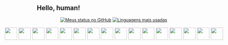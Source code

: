 ## Hello, human! 


<div style="display: flex; align-items: center; gap:5px;justify-content: center;gap: 4px">
	<a href="https://github.com/lauraipsum"><img align="center" src="https://github-readme-stats.vercel.app/api?username=lauraipsum&count_private=true&show_icons=true&theme=tokyonight&hide=prs,issues" alt="Meus status no GitHub" /></a>
	<a href="https://github.com/lauraipsum/"><img align="center" src="https://github-readme-stats.vercel.app/api/top-langs/?username=lauraipsum&theme=tokyonight&layout=compact&exclude_repo=tg4rc" alt="Linguagens mais usadas"/></a>
</div>

<br>

<div style="display: flex; align-items: center; gap:5px;justify-content: center;">
	<img style="width: 40px" src="https://cdn.jsdelivr.net/gh/devicons/devicon/icons/vscode/vscode-original.svg" />
	<img style="width: 40px"  src="https://cdn.jsdelivr.net/gh/devicons/devicon/icons/ubuntu/ubuntu-plain.svg" />
	<img style="width: 40px" src="https://cdn.jsdelivr.net/gh/devicons/devicon/icons/html5/html5-original.svg" />
	<img style="width: 40px" src="https://cdn.jsdelivr.net/gh/devicons/devicon/icons/css3/css3-original.svg" />
	<img style="width: 40px" src="https://cdn.jsdelivr.net/gh/devicons/devicon/icons/javascript/javascript-original.svg" />
	<img style="width: 40px"src="https://cdn.jsdelivr.net/gh/devicons/devicon/icons/react/react-original.svg" />
	<img style="width: 40px" src="https://cdn.jsdelivr.net/gh/devicons/devicon/icons/bootstrap/bootstrap-original.svg" />
	<img style="width: 40px" src="https://cdn.jsdelivr.net/gh/devicons/devicon/icons/nodejs/nodejs-original.svg" />
	<img style="width: 40px" src="https://cdn.jsdelivr.net/gh/devicons/devicon/icons/python/python-original.svg"/>
	<img style="width: 40px" src="https://cdn.jsdelivr.net/gh/devicons/devicon/icons/postgresql/postgresql-original.svg" />
	<img style="width: 40px" src="https://cdn.jsdelivr.net/gh/devicons/devicon/icons/c/c-original.svg"/>
	<img style="width: 40px" src="https://cdn.jsdelivr.net/gh/devicons/devicon/icons/csharp/csharp-original.svg" />
	<img style="width: 40px" src="https://cdn.jsdelivr.net/gh/devicons/devicon/icons/cplusplus/cplusplus-original.svg" />
    	<img style="width: 40px" src="https://cdn.jsdelivr.net/gh/devicons/devicon/icons/arduino/arduino-original.svg" />
	<img style="width: 40px" src="https://cdn.jsdelivr.net/gh/devicons/devicon/icons/blender/blender-original.svg" />
	<img style="width: 40px" src="https://cdn.jsdelivr.net/gh/devicons/devicon/icons/opengl/opengl-original.svg" />
	
</div>

